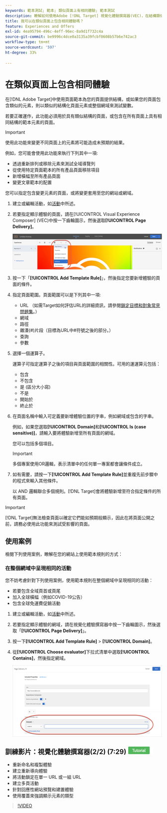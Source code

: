 ```yaml
---
keywords: 範本測試; 範本; 類似頁面上有相同體驗; 範本測試
description: 瞭解如何使用Adobe [!DNL Target] 視覺化體驗撰寫器(VEC)，在結構類似或包含相同範本元素的多個頁面上包含相同體驗。
title: 我可以在類似頁面上包含相同體驗嗎？
feature: Experiences and Offers
exl-id: 4ea95794-496c-4eff-96ec-8a9d1f732c4a
source-git-commit: be9996c4dce0a3135a39fcbf0608b57b6e742ac3
workflow-type: tm+mt
source-wordcount: '597'
ht-degree: 33%

---
```


# 在類似頁面上包含相同體驗

在[!DNL Adobe Target]中使用頁面範本為您的頁面提供結構，或如果您的頁面包含類似的元素，則以類似的結構化頁面元素或整個網域來測試變數。

若要正確運作，此功能必須用於具有類似結構的頁面，或包含在所有頁面上具有相同結構的範本元素的頁面。

>[!IMPORTANT]
>
>使用此功能來變更不同頁面上的元素將可能造成未預期的結果。

例如，您可能會使用此功能來執行下列其中一項:

* 透過重新排列或移除元素來測試全域導覽列
* 從使用特定頁面範本的所有產品頁面移除項目
* 新增橫幅至所有產品頁面
* 變更文章範本的配置

您可以指定包含變更元素的頁面，或將變更套用至您的網站或網域。

1. 建立或編輯活動，如[活動](/help/main/c-activities/activities.md#concept_D317A95A1AB54674BA7AB65C7985BA03)中所述。

1. 若要指定顯示體驗的頁面，請在[!UICONTROL Visual Experience Composer] (VEC)中按一下齒輪圖示，然後選取&#x200B;**[!UICONTROL Page Delivery]**。

   ![齒輪圖示>頁面傳送](/help/main/c-experiences/c-visual-experience-composer/assets/icon-gear.png)

1. 按一下「**[!UICONTROL Add Template Rule]**」，然後指定您要新增體驗的頁面的條件。

1. 指定頁面範圍。頁面範圍可以是下列其中一項:

   * URL （如需Target如何評估URL的詳細資訊，請參閱[鎖定目標和對象常見問題集](/help/main/c-target/c-troubleshooting-targets-and-audiences/troubleshooting-targets-and-audiences.md)。）
   * 網域
   * 路徑
   * 雜湊(#)片段（目標為URL中#符號之後的部分。）
   * 查詢
   * 參數

1. 選擇一個運算子。

   運算子可指定運算子之後的項目與頁面範圍的相關性。可用的運運算元包括：

   * 包含
   * 不包含
   * 是 (區分大小寫)
   * 不是
   * 開始於
   * 終止於

1. 在頁面名稱中輸入可定義要新增體驗位置的字串，例如網域或包含的字串。

   例如，如果您選取&#x200B;**[!UICONTROL Domain]**&#x200B;和&#x200B;**[!UICONTROL Is (case sensitive)]**，請輸入要將體驗新增至所有頁面的網域。

   您可以包括多個項目。

   >[!IMPORTANT]
   >
   >多個專案使用OR邏輯，表示清單中的任何單一專案都會讓條件成立。

1. 如有需要，請按一下&#x200B;**[!UICONTROL Add Template Rule]**&#x200B;並重複先前步驟中的程式來輸入其他條件。

   以 AND 邏輯聯合多個規則。[!DNL Target]會將體驗新增至符合指定條件的所有頁面。

>[!IMPORTANT]
>
> [!DNL Target]無法檢查頁面以確定它們能如預期般顯示，因此在將頁面公開之前，請務必使用此功能來測試受影響的頁面。

## 使用案例

檢閱下列使用案例，瞭解在您的網站上使用範本規則的方式：

### 在整個網域中呈現相同的活動

您不妨考慮針對下列使用案例，使用範本規則在整個網域中呈現相同的活動：

* 若要包含全域頁首或頁尾
* 加入全球橫幅（例如COVID-19公告）
* 包含全球免運費促銷活動

1. 建立或編輯活動，如[活動](/help/main/c-activities/activities.md#concept_D317A95A1AB54674BA7AB65C7985BA03)中所述。

1. 若要指定顯示體驗的網域，請在視覺化體驗撰寫器中按一下齒輪圖示，然後選取「**[!UICONTROL Page Delivery]**」。

1. 按一下&#x200B;**[!UICONTROL Add Template Rule]** > **[!UICONTROL Domain]**。

1. 從&#x200B;**[!UICONTROL Choose evaluator]**&#x200B;下拉式清單中選取&#x200B;**[!UICONTROL Contains]**，然後指定網域。

   ![網域包含](/help/main/c-experiences/c-visual-experience-composer/assets/domain-template-rule.png)

## 訓練影片：視覺化體驗撰寫器(2/2) (7:29) ![教學課程徽章](/help/main/assets/tutorial.png)

* 重新命名和複製體驗
* 建立重新導向體驗
* 將活動鎖定在單一 URL 或一組 URL
* 建立多頁活動
* 針對回應性網站預覽和建置體驗
* 使用覆蓋來強調顯示元素的類型

>[!VIDEO](https://video.tv.adobe.com/v/17401)
